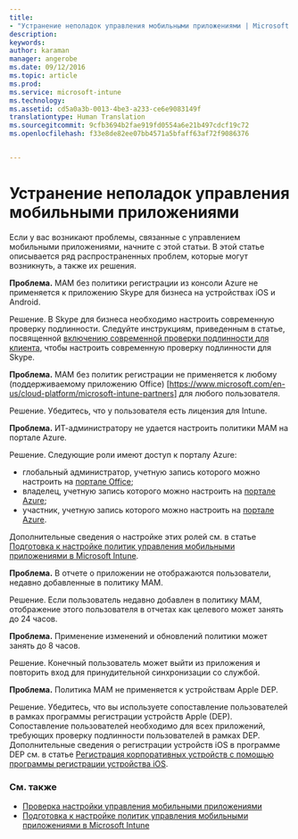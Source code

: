 ```yaml
---
title:
- "Устранение неполадок управления мобильными приложениями | Microsoft Intune"
description: 
keywords: 
author: karaman
manager: angerobe
ms.date: 09/12/2016
ms.topic: article
ms.prod: 
ms.service: microsoft-intune
ms.technology: 
ms.assetid: cd5a0a3b-0013-4be3-a233-ce6e9083149f
translationtype: Human Translation
ms.sourcegitcommit: 9cfb3694b2fae919fd0554a6e21b497cdcf19c72
ms.openlocfilehash: f33e8de82ee07bb4571a5bfaff63af72f9086376


---
```


# Устранение неполадок управления мобильными приложениями

Если у вас возникают проблемы, связанные с управлением мобильными приложениями, начните с этой статьи. В этой статье описывается ряд распространенных проблем, которые могут возникнуть, а также их решения.


**Проблема.** MAM без политики регистрации из консоли Azure не применяется к приложению Skype для бизнеса на устройствах iOS и Android.

Решение. В Skype для бизнеса необходимо настроить современную проверку подлинности.  Следуйте инструкциям, приведенным в статье, посвященной [включению современной проверки подлинности для клиента](http://social.technet.microsoft.com/wiki/contents/articles/34339.skype-for-business-online-enable-your-tenant-for-modern-authentication.aspx), чтобы настроить современную проверку подлинности для Skype.

**Проблема.** MAM без политик регистрации не применяется к любому (поддерживаемому приложению Office) [https://www.microsoft.com/en-us/cloud-platform/microsoft-intune-partners] для любого пользователя.
 
Решение. Убедитесь, что у пользователя есть лицензия для Intune.  

**Проблема.** ИТ-администратору не удается настроить политики MAM на портале Azure.

Решение. Следующие роли имеют доступ к порталу Azure:

- глобальный администратор, учетную запись которого можно настроить на [портале Office](http://portal.office.com/);
- владелец, учетную запись которого можно настроить на [портале Azure](https://portal.azure.com/);
- участник, учетную запись которого можно настроить на [портале Azure](https://portal.azure.com/).

Дополнительные сведения о настройке этих ролей см. в статье [Подготовка к настройке политик управления мобильными приложениями в Microsoft Intune](https://docs.microsoft.com/en-us/intune/deploy-use/get-ready-to-configure-mobile-app-management-policies-with-microsoft-intune). 

**Проблема.** В отчете о приложении не отображаются пользователи, недавно добавленные в политику MAM.

Решение. Если пользователь недавно добавлен в политику MAM, отображение этого пользователя в отчетах как целевого может занять до 24 часов. 

**Проблема.** Применение изменений и обновлений политики может занять до 8 часов.  

Решение. Конечный пользователь может выйти из приложения и повторить вход для принудительной синхронизации со службой.  

**Проблема.** Политика MAM не применяется к устройствам Apple DEP.

Решение. Убедитесь, что вы используете сопоставление пользователей в рамках программы регистрации устройств Apple (DEP). Сопоставление пользователей необходимо для всех приложений, требующих проверку подлинности пользователей в рамках DEP.
Дополнительные сведения о регистрации устройств iOS в программе DEP см. в статье [Регистрация корпоративных устройств с помощью программы регистрации устройства iOS](https://docs.microsoft.com/en-us/intune/deploy-use/ios-device-enrollment-program-in-microsoft-intune).


### См. также
- [Проверка настройки управления мобильными приложениями](https://docs.microsoft.com/en-us/intune/deploy-use/validate-mobile-application-management)
- [Подготовка к настройке политик управления мобильными приложениями в Microsoft Intune](https://docs.microsoft.com/en-us/intune/deploy-use/get-ready-to-configure-mobile-app-management-policies-with-microsoft-intune) 





<!--HONumber=Sep16_HO2-->


